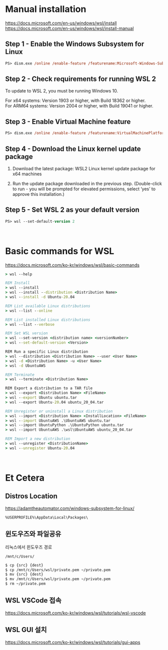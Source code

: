 # Manual installation

https://docs.microsoft.com/en-us/windows/wsl/install \
https://docs.microsoft.com/en-us/windows/wsl/install-manual

## Step 1 - Enable the Windows Subsystem for Linux

```ps
PS> dism.exe /online /enable-feature /featurename:Microsoft-Windows-Subsystem-Linux /all /norestart
```

## Step 2 - Check requirements for running WSL 2

To update to WSL 2, you must be running Windows 10.

For x64 systems: Version 1903 or higher, with Build 18362 or higher. \
For ARM64 systems: Version 2004 or higher, with Build 19041 or higher.

## Step 3 - Enable Virtual Machine feature

```ps
PS> dism.exe /online /enable-feature /featurename:VirtualMachinePlatform /all /norestart
```

## Step 4 - Download the Linux kernel update package

1. Download the latest package: WSL2 Linux kernel update package for x64 machines

2. Run the update package downloaded in the previous step. (Double-click to run - you will be prompted for elevated permissions, select ‘yes’ to approve this installation.)

## Step 5 - Set WSL 2 as your default version

```ps
PS> wsl --set-default-version 2
```

<br/>

# Basic commands for WSL

https://docs.microsoft.com/ko-kr/windows/wsl/basic-commands

```cmd
> wsl --help

REM Install
> wsl --install
> wsl --install --distribution <Distribution Name>
> wsl --install -d Ubuntu-20.04

REM List available Linux distributions
> wsl --list --online

REM List installed Linux distributions
> wsl --list --verbose

REM Set WSL version
> wsl --set-version <distribution name> <versionNumber>
> wsl --set-default-version <Version>

REM Run a specific Linux distribution
> wsl --distribution <Distribution Name> --user <User Name>
> wsl -d <Distribution Name> -u <User Name>
> wsl -d UbuntuAWS

REM Terminate
> wsl --terminate <Distribution Name>

REM Export a distribution to a TAR file
> wsl --export <Distribution Name> <FileName>
> wsl --export Ubuntu ubuntu.tar
> wsl --export Ubuntu-20.04 ubuntu_20_04.tar

REM Unregister or uninstall a Linux distribution
> wsl --import <Distribution Name> <InstallLocation> <FileName>
> wsl --import UbuntuAWS .\UbuntuAWS ubuntu.tar
> wsl --import UbuntuPython .\UbuntuPython ubuntu.tar
> wsl --import UbuntuAWS .\wsl\UbuntuAWS ubuntu_20_04.tar

REM Import a new distribution
> wsl --unregister <DistributionName>
> wsl --unregister Ubuntu-20.04
```

<br/>

# Et Cetera

## Distros Location

https://adamtheautomator.com/windows-subsystem-for-linux/

```
%USERPROFILE%\AppData\Local\Packages\
```

## 윈도우즈와 파일공유

리눅스에서 윈도우즈 경로

```
/mnt/c/Users/
```

```bash
$ cp {src} {dest}
$ cp /mnt/c/Users/wsl/private.pem ~/private.pem
$ mv {src} {dest}
$ mv /mnt/c/Users/wsl/private.pem ~/private.pem
$ rm ~/private.pem
```

## WSL VSCode 접속

https://docs.microsoft.com/ko-kr/windows/wsl/tutorials/wsl-vscode

## WSL GUI 설치

https://docs.microsoft.com/ko-kr/windows/wsl/tutorials/gui-apps
